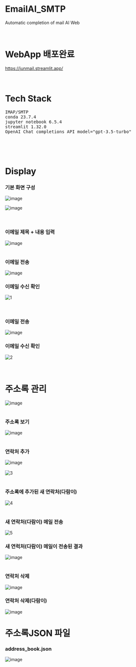 # EmailAI_SMTP
Automatic completion of mail AI Web
<br>
<br>
<br>

# WebApp 배포완료
https://junmail.streamlit.app/
<br>
<br>
<br>

# Tech Stack
<pre>
IMAP/SMTP
conda 23.7.4
jupyter notebook 6.5.4
streamlit 1.32.0
OpenAI Chat completions API model="gpt-3.5-turbo"
</pre>
<br>
<br>
<br>

# Display
### 기본 화면 구성
![image](https://github.com/dlwnsgur9242/EmailAI_SMTP/assets/90494150/2c53c22d-7616-41d6-804d-64245513b0e7)
<br>

![image](https://github.com/dlwnsgur9242/EmailAI_SMTP/assets/90494150/324193db-199c-4739-a49e-700d98e8d3fc)
<br>
<br>
<br>

### 이메일 제목 + 내용 입력
![image](https://github.com/dlwnsgur9242/EmailAI_SMTP/assets/90494150/fa20581d-2e70-4c7b-91d3-561c49b92763)
<br>
<br>

### 이메일 전송
![image](https://github.com/dlwnsgur9242/EmailAI_SMTP/assets/90494150/92b8e965-4ca2-4d0c-8f18-1a123bc370e3)
<br>
### 이메일 수신 확인
![1](https://github.com/dlwnsgur9242/EmailAI_SMTP/assets/90494150/e3de2cf0-5c03-4231-8937-69703e73ffd4)
<br>
<br>
<br>

### 이메일 전송
![image](https://github.com/dlwnsgur9242/EmailAI_SMTP/assets/90494150/e262b292-bf48-487d-92ae-a914b2e18c97)
<br>

### 이메일 수신 확인
![2](https://github.com/dlwnsgur9242/EmailAI_SMTP/assets/90494150/d8299600-056c-4182-96a7-c5b6973dcc34)
<br>
<br>
<br>

# 주소록 관리
![image](https://github.com/dlwnsgur9242/EmailAI_SMTP/assets/90494150/091aeba8-176c-4b54-884e-f2aa1565e4df)
<br>
<br>

### 주소록 보기
![image](https://github.com/dlwnsgur9242/EmailAI_SMTP/assets/90494150/98e0148a-516f-4631-b360-e9f0e335775f)
<br>
<br>

### 연락처 추가
![image](https://github.com/dlwnsgur9242/EmailAI_SMTP/assets/90494150/eb311dde-1481-406c-9384-8a917c2e9245)
<br>
<br>
![3](https://github.com/dlwnsgur9242/EmailAI_SMTP/assets/90494150/aa4c5e71-487d-41bf-8036-f5a2f6775dd2)
<br>
<br>

### 주소록에 추가된 새 연락처(다람이)
![4](https://github.com/dlwnsgur9242/EmailAI_SMTP/assets/90494150/2da06135-933f-4f44-a2ab-1949c137bdd0)
<br>
<br>

### 새 연락처(다람이) 메일 전송
![5](https://github.com/dlwnsgur9242/EmailAI_SMTP/assets/90494150/c2fc6ef2-49f3-4dfb-8430-214cc402188a)
<br>

### 새 연럭처(다람이) 메일이 전송된 결과
![image](https://github.com/dlwnsgur9242/EmailAI_SMTP/assets/90494150/a14aba61-f4a0-41b6-9478-2e3c909ac8fa)
<br>
<br>

### 연락처 삭제
![image](https://github.com/dlwnsgur9242/EmailAI_SMTP/assets/90494150/087cdd91-17e1-4240-8ec6-394b319b21a0)
<br>

### 연락처 삭제(다람이)
![image](https://github.com/dlwnsgur9242/EmailAI_SMTP/assets/90494150/21531e92-f9ff-4891-b776-70f983ecda0c)


# 주소록JSON 파일
### address_book.json
![image](https://github.com/dlwnsgur9242/EmailAI_SMTP/assets/90494150/51864b4c-c6ed-4b09-a1ba-84fa079a3e34)





